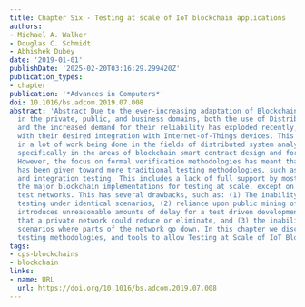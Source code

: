 ```yaml
---
title: Chapter Six - Testing at scale of IoT blockchain applications
authors:
- Michael A. Walker
- Douglas C. Schmidt
- Abhishek Dubey
date: '2019-01-01'
publishDate: '2025-02-20T03:16:29.299420Z'
publication_types:
- chapter
publication: '*Advances in Computers*'
doi: 10.1016/bs.adcom.2019.07.008
abstract: 'Abstract Due to the ever-increasing adaptation of Blockchain technologies
  in the private, public, and business domains, both the use of Distributed Systems
  and the increased demand for their reliability has exploded recently, especially
  with their desired integration with Internet-of-Things devices. This has resulted
  in a lot of work being done in the fields of distributed system analysis and design,
  specifically in the areas of blockchain smart contract design and formal verification.
  However, the focus on formal verification methodologies has meant that less attention
  has been given toward more traditional testing methodologies, such as unit testing
  and integration testing. This includes a lack of full support by most, if not all,
  the major blockchain implementations for testing at scale, except on fully public
  test networks. This has several drawbacks, such as: (1) The inability to do repeatable
  testing under identical scenarios, (2) reliance upon public mining of blocks, which
  introduces unreasonable amounts of delay for a test driven development scenario
  that a private network could reduce or eliminate, and (3) the inability to design
  scenarios where parts of the network go down. In this chapter we discuss design,
  testing methodologies, and tools to allow Testing at Scale of IoT Blockchain Applications.'
tags:
- cps-blockchains
- blockchain
links:
- name: URL
  url: https://doi.org/10.1016/bs.adcom.2019.07.008
---
```

